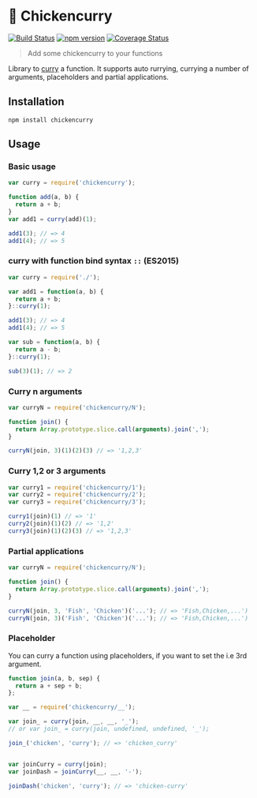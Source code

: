 :curry: Chickencurry
============
[![Build Status](https://travis-ci.org/stoeffel/chickencurry.svg)](https://travis-ci.org/stoeffel/chickencurry) [![npm version](https://badge.fury.io/js/chickencurry.svg)](http://badge.fury.io/js/chickencurry) [![Coverage Status](https://coveralls.io/repos/stoeffel/chickencurry/badge.svg?branch=master)](https://coveralls.io/r/stoeffel/chickencurry?branch=master)
> Add some chickencurry to your functions

Library to [curry](http://en.wikipedia.org/wiki/Currying) a function.
It supports auto rurrying, currying a number of arguments, placeholders and partial applications.


Installation
------------

`npm install chickencurry`

Usage
-----

### Basic usage

```js
var curry = require('chickencurry');

function add(a, b) {
  return a + b;
}
var add1 = curry(add)(1);

add1(3); // => 4
add1(4); // => 5
```

### curry with function bind syntax `::` (ES2015)

```js
var curry = require('./');

var add1 = function(a, b) {
  return a + b;
}::curry(1);

add1(3); // => 4
add1(4); // => 5

var sub = function(a, b) {
  return a - b;
}::curry(1);

sub(3)(1); // => 2
```

### Curry n arguments

```js
var curryN = require('chickencurry/N');

function join() {
  return Array.prototype.slice.call(arguments).join(',');
}

curryN(join, 3)(1)(2)(3) // => '1,2,3'
```

### Curry 1,2 or 3 arguments

```js
var curry1 = require('chickencurry/1');
var curry2 = require('chickencurry/2');
var curry3 = require('chickencurry/3');

curry1(join)(1) // => '1'
curry2(join)(1)(2) // => '1,2'
curry3(join)(1)(2)(3) // => '1,2,3'
```

### Partial applications

```js
var curryN = require('chickencurry/N');

function join() {
  return Array.prototype.slice.call(arguments).join(',');
}

curryN(join, 3, 'Fish', 'Chicken')('...'); // => 'Fish,Chicken,...')
curryN(join, 3)('Fish', 'Chicken')('...'); // => 'Fish,Chicken,...')
```

### Placeholder

You can curry a function using placeholders, if you want to set the i.e 3rd argument.

```js
function join(a, b, sep) {
  return a + sep + b;
};

var __ = require('chickencurry/__');

var join_ = curry(join, __, __, '_'); 
// or var join_ = curry(join, undefined, undefined, '_'); 

join_('chicken', 'curry'); // => 'chicken_curry'


var joinCurry = curry(join); 
var joinDash = joinCurry(__, __, '-');

joinDash('chicken', 'curry'); // => 'chicken-curry'
```
